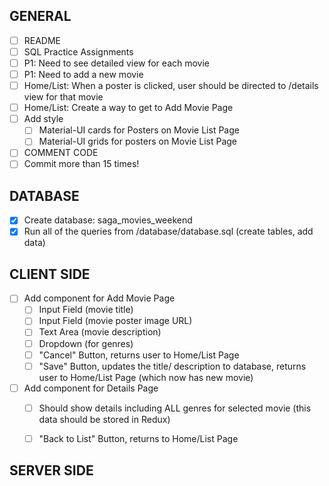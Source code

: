 ## GENERAL
- [ ] README
- [ ] SQL Practice Assignments
- [ ] P1: Need to see detailed view for each movie
- [ ] P1: Need to add a new movie
- [ ] Home/List: When a poster is clicked, user should be directed to /details view for that movie
- [ ] Home/List: Create a way to get to Add Movie Page
- [ ] Add style
    - [ ] Material-UI cards for Posters on Movie List Page
    - [ ] Material-UI grids for posters on Movie List Page
- [ ] COMMENT CODE
- [ ] Commit more than 15 times!

## DATABASE
- [x] Create database: saga_movies_weekend
- [x] Run all of the queries from /database/database.sql (create tables, add data)

## CLIENT SIDE
- [ ] Add component for Add Movie Page
    - [ ] Input Field (movie title)
    - [ ] Input Field (movie poster image URL)
    - [ ] Text Area (movie description)
    - [ ] Dropdown (for genres)
    - [ ] "Cancel" Button, returns user to Home/List Page
    - [ ] "Save" Button, updates the title/ description to database, returns user to Home/List Page (which now has new movie)
- [ ] Add component for Details Page
    - [ ] Should show details including ALL genres for selected movie (this data should be stored in Redux)
    - [ ] "Back to List" Button, returns to Home/List Page




## SERVER SIDE




